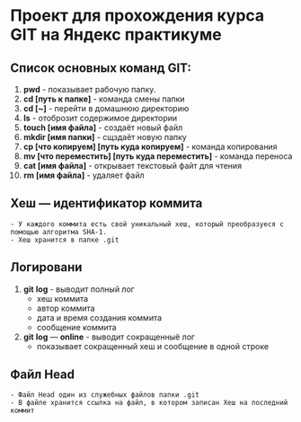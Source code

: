 # Проект для прохождения курса GIT на Яндекс практикуме  
## Список основных команд GIT:    
1. **pwd** - показывает рабочую папку.  
2. **cd [путь к папке]** - команда смены папки  
3. **cd [~]** - перейти в домашнюю директорию  
4. **ls** - отоброзит содержимое директории  
5. **touch [имя файла]** - создаёт новый файл  
6. **mkdir [имя папки]** - сщздаёт новую папку  
7. **cp [что копируем] [путь куда копируем]** - команда копирования  
8. **mv [что переместить] [путь куда переместить]** - команда переноса  
9. **cat [имя файла]** - открывает текстовый файт для чтения  
10. **rm [имя файла]** - удаляет файл  
## Хеш — идентификатор коммита ##  
	- У каждого коммита есть свой уникальный хеш, который преобразуеся с помощью алгоритма SHA-1.  
	- Хеш хранится в папке .git  
## Логировани
1. **git** **log** - выводит полный лог  
	- хеш коммита  
	- автор коммита  
	- дата и время создания коммита  
	- сообщение коммита  
2. **git** **log** — **online** - выводит сокращенныё лог  
	- показывает сокращенный хеш и сообщение в одной строке  

## Файл Head  
	- Файл Head один из служебных файлов папки .git  
	- В файле хранится ссылка на файл, в котором записан Хеш на последний коммит  



